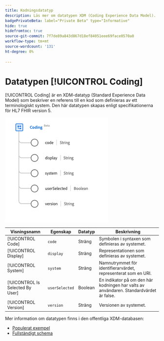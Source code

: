 ```yaml
---
title: Kodningsdatatyp
description: Läs mer om datatypen XDM (Coding Experience Data Model).
badgePrivateBeta: label="Private Beta" type="Informative"
hide: true
hidefromtoc: true
source-git-commit: 7f7de89a843d867d18ef84051eee69face0570a0
workflow-type: tm+mt
source-wordcount: '131'
ht-degree: 0%

---
```


# Datatypen [!UICONTROL Coding]

[!UICONTROL Coding] är en XDM-datatyp (Standard Experience Data Model) som beskriver en referens till en kod som definieras av ett terminologiskt system. Den här datatypen skapas enligt specifikationerna för HL7 FHIR version 5.

![Kodningsdatatypstruktur](../../images/data-types/healthcare/coding.png)

| Visningsnamn | Egenskap | Datatyp | Beskrivning |
| --- | --- | --- | --- |
| [!UICONTROL Code] | `code` | Sträng | Symbolen i syntaxen som definieras av systemet. |
| [!UICONTROL Display] | `display` | Sträng | Representationen som definieras av systemet. |
| [!UICONTROL System] | `system` | Sträng | Namnutrymmet för identifierarvärdet, representerat som en URI. |
| [!UICONTROL Is Selected By User] | `userSelected` | Boolean | En indikator på om den här kodningen har valts av användaren. Standardvärdet är false. |
| [!UICONTROL Version] | `version` | Sträng | Versionen av systemet. |

Mer information om datatypen finns i den offentliga XDM-databasen:

* [Populerat exempel](https://github.com/adobe/xdm/blob/master/extensions/industry/healthcare/fhir/datatypes/coding.example.1.json)
* [Fullständigt schema](https://github.com/adobe/xdm/blob/master/extensions/industry/healthcare/fhir/datatypes/coding.schema.json)
